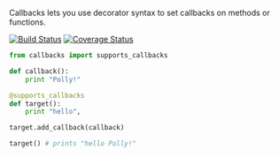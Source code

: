 Callbacks lets you use decorator syntax to set callbacks on methods or functions.

[![Build Status](https://secure.travis-ci.org/14rcole/callbacks.svg?branch=master)](https://travis-ci.org/14rcole/callbacks)
[![Coverage Status](https://coveralls.io/repos/github/14rcole/callbacks/badge.svg?branch=master)](https://coveralls.io/github/14rcole/callbacks?branch=master)

```python
from callbacks import supports_callbacks

def callback():
    print "Polly!"

@supports_callbacks
def target():
    print "hello",

target.add_callback(callback)

target() # prints "hello Polly!"
```
